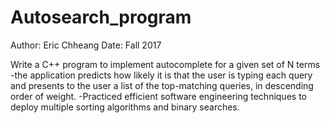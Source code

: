 # Autosearch_program
Author: Eric Chheang
Date: Fall 2017


Write a C++ program to implement autocomplete for a given set of N terms 
-the application predicts how likely it is that the user is typing each query and presents to the user a list of the top-matching queries, in descending order of weight.
-Practiced efficient software engineering techniques to deploy multiple sorting algorithms and binary searches.
